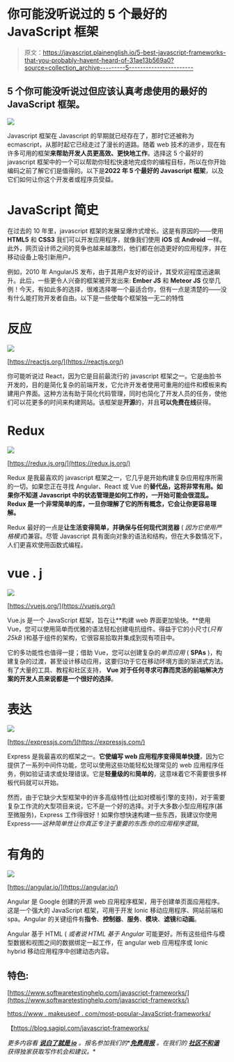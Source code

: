 # 你可能没听说过的 5 个最好的 JavaScript 框架

> 原文：<https://javascript.plainenglish.io/5-best-javascript-frameworks-that-you-probably-havent-heard-of-31ae13b569a0?source=collection_archive---------5----------------------->

## **5 个你可能没听说过但应该认真考虑使用的最好的 JavaScript 框架**。

![](img/cfb930e69ff9b53e6a59c73fba1dd244.png)

Javascript 框架在 Javascript 的早期就已经存在了，那时它还被称为 ecmascript，从那时起它已经走过了漫长的道路。随着 web 技术的进步，现在有许多可用的框架**来帮助开发人员更高效、更快地工作**。选择这 5 个最好的 javascript 框架中的一个可以帮助你轻松快速地完成你的编程目标，所以在你开始编码之前了解它们是值得的。以下是**2022 年 5 个最好的 Javascript 框架**，以及它们如何让你这个开发者或程序员受益。

# JavaScript 简史

在过去的 10 年里，javascript 框架的发展呈爆炸式增长。这是有原因的——使用 **HTML5** 和 **CSS3** 我们可以开发应用程序，就像我们使用 **iOS** 或 **Android** 一样。此外，网页设计师之间的竞争也越来越激烈，他们都在创造更好的应用程序，并在移动设备上吸引新用户。

例如，2010 年 AngularJS 发布，由于其用户友好的设计，其受欢迎程度迅速飙升。此后，一些更令人兴奋的框架被开发出来: **Ember JS** 和 **Meteor JS** 仅举几例！今天，有如此多的选择，很难选择哪一个最适合你，但有一点是清楚的——没有什么能打败开发者自由。以下是一些使每个框架独一无二的特性

# 反应

![](img/665205025dd69fe440b4e101f418267f.png)

[https://reactjs.org/](https://reactjs.org/)

你可能听说过 React，因为它是目前最流行的 javascript 框架之一。它是由脸书开发的，目的是简化复杂的前端开发，它允许开发者使用可重用的组件和模板来构建用户界面。这种方法有助于简化代码管理，同时也简化了开发人员的任务，使他们可以花更多的时间来构建网站。该框架是**开源**的，并且**可以免费在线**获得。

# **Redux**

![](img/4df831d523037c1c320ac7496cd033b6.png)

[https://redux.js.org/](https://redux.js.org/)

Redux 是我最喜欢的 javascript 框架之一，它几乎是开始构建复杂应用程序所需的一切。如果您正在寻找 Angular、React 或 Vue 的**替代品，这将非常有用。如果你不知道 Javascript 中的状态管理是如何工作的，一开始可能会很混乱。Redux 是一个非常简单的库，一旦你理解了它的所有概念，它会让你更容易理解。**

Redux 最好的一点是**让生活变得简单，并确保与任何现代浏览器** ( *因为它使用严格模式*)兼容。尽管 Javascript 具有面向对象的语法和结构，但在大多数情况下，人们更喜欢使用函数式编程。

# vue . j

![](img/4f35d30a821afdc2b6c18efbd230ff64.png)

[https://vuejs.org/](https://vuejs.org/)

Vue.js 是一个 JavaScript 框架，旨在让**构建 web 界面更加愉快。**使用 Vue，您可以使用简单而优雅的语法轻松创建电抗组件。得益于它的小尺寸(*只有 25kB* )和基于组件的架构，它很容易拾取并集成到现有项目中。

它的多功能性也值得一提；借助 Vue，您可以创建复杂的*单页应用* ( **SPAs** )，构建复杂的过渡，甚至设计移动应用，这要归功于它在移动环境方面的渐进式方法。有了大量的工具、教程和社区支持， **Vue 对于任何寻求可靠而灵活的前端解决方案的开发人员来说都是一个很好的选择**。

# 表达

![](img/e11d1fa1dafe4b17c6aad602660df26c.png)

[https://expressjs.com/](https://expressjs.com/)

Express 是我最喜欢的框架之一。**它使编写 web 应用程序变得简单快捷**，因为它提供了一系列中间件功能，您可以使用这些功能轻松处理常见的 web 应用程序任务，例如验证请求或处理错误。它是**轻量级的**和**简单的**，这意味着它不需要很多样板代码就可以开始。

然而，由于它缺少大型框架中的许多高级特性(比如对模板引擎的支持)，对于需要复杂工作流的大型项目来说，它不是一个好的选择。对于大多数小型应用程序(甚至微服务)，Express 工作得很好！如果你想快速构建一些东西，我建议你使用 Express——*这种简单性让你真正专注于重要的东西:你的应用程序逻辑*。

# 有角的

![](img/ededeb4f81f49c0da6228708dcf1a943.png)

[https://angular.io/](https://angular.io/)

Angular 是 Google 创建的开源 web 应用程序框架，用于创建单页面应用程序。这是一个强大的 JavaScript 框架，可用于开发 Ionic 移动应用程序、网站前端和 spa。Angular 的关键组件有**指令**、**控制器**、**服务**、**模块**、**滤镜**和**动画**。

Angular 基于 HTML ( *或者说 HTML 基于 Angular* 可能更好。所有这些组件与模型数据和视图之间的数据绑定一起工作，在 angular web 应用程序或 Ionic hybrid 移动应用程序中创建动态内容。

## 特色:

[https://www.softwaretestinghelp.com/javascript-frameworks/](https://www.softwaretestinghelp.com/javascript-frameworks/)

[https://www . makeuseof . com/most-popular-JavaScript-frameworks/](https://www.makeuseof.com/most-popular-javascript-frameworks/)

【https://blog.sagipl.com/javascript-frameworks/ 

*更多内容看* [***说白了就是 io***](http://plainenglish.io/) *。报名参加我们的**[***免费周报***](http://newsletter.plainenglish.io/) *。在我们的* [***社区不和谐***](https://discord.gg/GtDtUAvyhW) *获得独家获取写作机会和建议。**